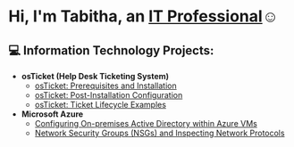 <h1>Hi, I'm Tabitha, an <a href="https://linkedin.com/in/Josh">IT Professional</a>☺</h1>

<h2>💻 Information Technology Projects:</h2>

- <b>osTicket (Help Desk Ticketing System)</b>
  - [osTicket: Prerequisites and Installation](https://github.com/tal13b/osticket-prereqs)
  - [osTicket: Post-Installation Configuration](https://github.com/tal13b/post-install-config)
  - [osTicket: Ticket Lifecycle Examples](https://github.com/tal13b/ticket-lifecycle)
- <b>Microsoft Azure</b>
  - [Configuring On-premises Active Directory within Azure VMs](https://github.com/tal13b/configure-ad)
  - [Network Security Groups (NSGs) and Inspecting Network Protocols](https://github.com/tal13b/azure-network-protocols)
